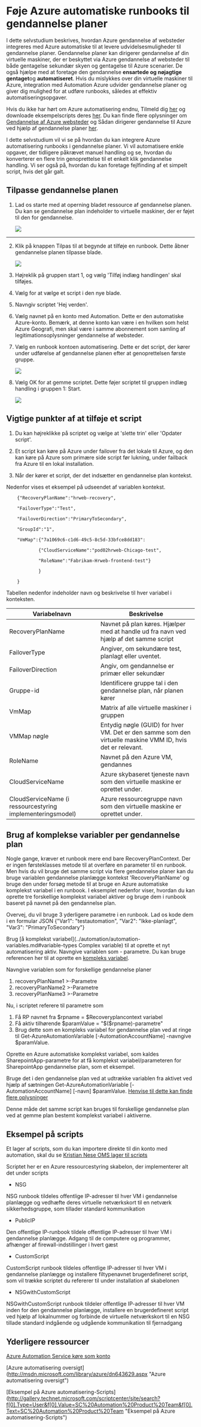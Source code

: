 <properties
   pageTitle="Føje Azure automatisering runbooks til gendannelse planer | Microsoft Azure"
   description="I denne artikel beskrives, hvordan Azure gendannelse af websteder nu gør det muligt at udvide gendannelse plan ved hjælp af Azure automatisering til at udføre kompleks opgaver under genoprettelsen til Azure"
   services="site-recovery"
   documentationCenter=""
   authors="ruturaj"
   manager="gauravd"
   editor=""/>

<tags
   ms.service="site-recovery"
   ms.devlang="powershell"
   ms.tgt_pltfrm="na"
   ms.topic="article"
   ms.workload="required"
   ms.date="10/23/2016"
   ms.author="ruturajd@microsoft.com"/>


# <a name="add-azure-automation-runbooks-to-recovery-plans"></a>Føje Azure automatiske runbooks til gendannelse planer


I dette selvstudium beskrives, hvordan Azure gendannelse af websteder integreres med Azure automatiske til at levere udvidelsesmuligheder til gendannelse planer. Gendannelse planer kan dirigerer gendannelse af din virtuelle maskiner, der er beskyttet via Azure gendannelse af websteder til både gentagelse sekundær skyen og gentagelse til Azure scenarier. De også hjælpe med at foretage den gendannelse **ensartede og nøjagtige** **gentaget**og **automatiseret**. Hvis du mislykkes over din virtuelle maskiner til Azure, integration med Automation Azure udvider gendannelse planer og giver dig mulighed for at udføre runbooks, således at effektiv automatiseringsopgaver.

Hvis du ikke har hørt om Azure automatisering endnu, Tilmeld dig [her](https://azure.microsoft.com/services/automation/) og downloade eksempelscripts deres [her](https://azure.microsoft.com/documentation/scripts/). Du kan finde flere oplysninger om [Gendannelse af Azure websteder](https://azure.microsoft.com/services/site-recovery/) og Sådan dirigerer gendannelse til Azure ved hjælp af gendannelse planer [her](https://azure.microsoft.com/blog/?p=166264).

I dette selvstudium vil vi se på hvordan du kan integrere Azure automatisering runbooks i gendannelse planer. Vi vil automatisere enkle opgaver, der tidligere påkrævet manuel handling og se, hvordan du konverterer en flere trin genoprettelse til et enkelt klik gendannelse handling. Vi ser også på, hvordan du kan foretage fejlfinding af et simpelt script, hvis det går galt.

## <a name="customize-the-recovery-plan"></a>Tilpasse gendannelse planen

1. Lad os starte med at operning bladet ressource af gendannelse planen. Du kan se gendannelse plan indeholder to virtuelle maskiner, der er føjet til den for gendannelse. 

    ![](media/site-recovery-runbook-automation-new/essentials-rp.PNG)
---------------------

2. Klik på knappen Tilpas til at begynde at tilføje en runbook. Dette åbner gendannelse planen tilpasse blade.


    ![](media/site-recovery-runbook-automation-new/customize-rp.PNG)


3. Højreklik på gruppen start 1, og vælg 'Tilføj indlæg handlingen' skal tilføjes.

4. Vælg for at vælge et script i den nye blade.

5. Navngiv scriptet 'Hej verden'.

6. Vælg navnet på en konto med Automation. Dette er den automatiske Azure-konto. Bemærk, at denne konto kan være i en hvilken som helst Azure Geografi, men skal være i samme abonnement som samling af legitimationsoplysninger gendannelse af websteder.

7. Vælg en runbook kontoen automatisering. Dette er det script, der kører under udførelse af gendannelse planen efter at genoprettelsen første gruppe.

    ![](media/site-recovery-runbook-automation-new/update-rp.PNG)


8. Vælg OK for at gemme scriptet. Dette føjer scriptet til gruppen indlæg handling i gruppen 1: Start.


    ![](media/site-recovery-runbook-automation-new/addedscript-rp.PNG)


## <a name="salient-points-of-adding-a-script"></a>Vigtige punkter af at tilføje et script

1. Du kan højreklikke på scriptet og vælge at 'slette trin' eller 'Opdater script'.

2. Et script kan køre på Azure under failover fra det lokale til Azure, og den kan køre på Azure som primære side script før lukning, under failback fra Azure til en lokal installation.

3. Når der kører et script, der det indsætter en gendannelse plan kontekst.

Nedenfor vises et eksempel på udseendet af variablen kontekst.

        {"RecoveryPlanName":"hrweb-recovery",

        "FailoverType":"Test",

        "FailoverDirection":"PrimaryToSecondary",

        "GroupId":"1",

        "VmMap":{"7a1069c6-c1d6-49c5-8c5d-33bfce8dd183":

                {"CloudServiceName":"pod02hrweb-Chicago-test",

                "RoleName":"Fabrikam-Hrweb-frontend-test"}

                }

        }


Tabellen nedenfor indeholder navn og beskrivelse til hver variabel i konteksten.

**Variabelnavn** | **Beskrivelse**
---|---
RecoveryPlanName | Navnet på plan køres. Hjælper med at handle ud fra navn ved hjælp af det samme script
FailoverType | Angiver, om sekundære test, planlagt eller uventet.
FailoverDirection | Angiv, om gendannelse er primær eller sekundær
Gruppe-id | Identificere gruppe tal i den gendannelse plan, når planen kører
VmMap | Matrix af alle virtuelle maskiner i gruppen
VMMap nøgle | Entydig nøgle (GUID) for hver VM. Det er den samme som den virtuelle maskine VMM ID, hvis det er relevant.
RoleName | Navnet på den Azure VM, gendannes
CloudServiceName | Azure skybaseret tjeneste navn som den virtuelle maskine er oprettet under.
CloudServiceName (i ressourcestyring implementeringsmodel) | Azure ressourcegruppe navn som den virtuelle maskine er oprettet under.


## <a name="using-complex-variables-per-recovery-plan"></a>Brug af komplekse variabler per gendannelse plan

Nogle gange, kræver et runbook mere end bare RecoveryPlanContext. Der er ingen førsteklasses metode til at overføre en parameter til en runbook. Men hvis du vil bruge det samme script via flere gendannelse planer kan du bruge variablen gendannelse planlægge kontekst 'RecoveryPlanName' og bruge den under forsøg metode til at bruge en Azure automatiske komplekst variabel i en runbook. I eksemplet nedenfor viser, hvordan du kan oprette tre forskellige komplekst variabel aktiver og bruge dem i runbook baseret på navnet på den gendannelse plan.

Overvej, du vil bruge 3 yderligere parametre i en runbook. Lad os kode dem i en formular JSON {"Var1": "testautomation", "Var2": "Ikke-planlagt", "Var3": "PrimaryToSecondary"}

Brug [å komplekst variabel](../automation/automation-variables.md#variable-types Complex variable) til at oprette et nyt automatisering aktiv.
Navngive variablen som <RecoveryPlanName>- parametre.
Du kan bruge referencen her til at oprette en [kompleks variabel](https://msdn.microsoft.com/library/dn913767.aspx?f=255&MSPPError=-2147217396).

Navngive variablen som for forskellige gendannelse planer

1. recoveryPlanName1 >-Parametre
2. recoveryPlanName2 >-Parametre
3. recoveryPlanName3 >-Parametre

Nu, i scriptet referere til parametre som

1. Få RP navnet fra $rpname = $Recoveryplancontext variabel
2. Få aktiv tilhørende $paramValue = "$($rpname)-parametre"
3. Brug dette som en kompleks variabel for gendannelse plan ved at ringe til Get-AzureAutomationVariable [-AutomationAccountName] <String> -navngive $paramValue.

Oprette en Azure automatiske komplekst variabel, som kaldes SharepointApp-parametre for at få komplekst variabel/parameteren for SharepointApp gendannelse plan, som et eksempel.

Bruge det i den gendannelse plan ved at udtrække variablen fra aktivet ved hjælp af sætningen Get-AzureAutomationVariable [-AutomationAccountName] <String> [-navn] $paramValue. [Henvise til dette kan finde flere oplysninger](https://msdn.microsoft.com/library/dn913772.aspx)

Denne måde det samme script kan bruges til forskellige gendannelse plan ved at gemme plan bestemt komplekst variabel i aktiverne.

## <a name="sample-scripts"></a>Eksempel på scripts

Et lager af scripts, som du kan importere direkte til din konto med automation, skal du se [Kristian Nese OMS lager til scripts](https://github.com/krnese/AzureDeploy/tree/master/OMS/MSOMS/Solutions/asrautomation)

Scriptet her er en Azure ressourcestyring skabelon, der implementerer alt det under scripts

* NSG

NSG runbook tildeles offentlige IP-adresser til hver VM i gendannelse planlægge og vedhæfte deres virtuelle netværkskort til en netværk sikkerhedsgruppe, som tillader standard kommunikation

* PublicIP

Den offentlige IP-runbook tildele offentlige IP-adresser til hver VM i gendannelse planlægge. Adgang til de computere og programmer, afhænger af firewall-indstillinger i hvert gæst


* CustomScript

CustomScript runbook tildeles offentlige IP-adresser til hver VM i gendannelse planlægge og installere filtypenavnet brugerdefineret script, som vil trække scriptet du refererer til under installation af skabelonen

* NSGwithCustomScript

NSGwithCustomScript runbook tildeler offentlige IP-adresser til hver VM inden for den gendannelse planlægge, installere en brugerdefineret script ved hjælp af lokalnummer og forbinde de virtuelle netværkskort til en NSG tillade standard indgående og udgående kommunikation til fjernadgang

## <a name="additional-resources"></a>Yderligere ressourcer

[Azure Automation Service køre som konto](../automation/automation-sec-configure-azure-runas-account.md)

[Azure automatisering oversigt] (http://msdn.microsoft.com/library/azure/dn643629.aspx "Azure automatisering oversigt")

[Eksempel på Azure automatisering-Scripts] (http://gallery.technet.microsoft.com/scriptcenter/site/search?f[0].Type=User&f[0].Value=SC%20Automation%20Product%20Team&f[0].Text=SC%20Automation%20Product%20Team "Eksempel på Azure automatisering-Scripts")
